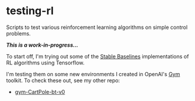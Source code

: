 # testing-rl
Scripts to test various reinforcement learning algorithms on simple control problems.

***This is a work-in-progress...***

To start off, I'm trying out some of the [Stable Baselines](https://stable-baselines.readthedocs.io/en/master/) implementations of RL algorithms using Tensorflow.

I'm testing them on some new environments I created in OpenAI's [Gym](https://gym.openai.com) toolkit.  To check these out, see my other repo:
- [gym-CartPole-bt-v0](https://github.com/billtubbs/gym-CartPole-bt-v0)


